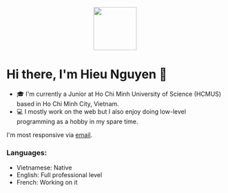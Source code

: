 <div align="center">
  <img src="https://media.giphy.com/media/QVz8bVdhi6dmkIkg61/giphy.gif" width="100">
</div>

# Hi there, I'm Hieu Nguyen 👋

- 🎓 I'm currently a Junior at Ho Chi Minh University of Science (HCMUS) based in Ho Chi Minh City, Vietnam.
- 💻 I mostly work on the web but I also enjoy doing low-level programming as a hobby in my spare time.

I'm most responsive via [email](mailto:nguyenhotrunghieu0106@gmail.com).
  
 ### Languages:

 - Vietnamese: Native
 - English: Full professional level
 - French: Working on it
